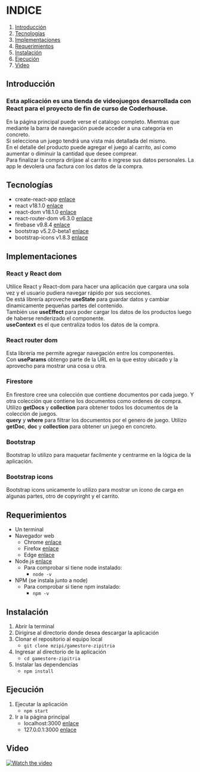 # INDICE
1. [Introducción](#introducción)
2. [Tecnologías](#tecnologías)
3. [Implementaciones](#implementaciones)
4. [Requerimientos](#requerimientos)
5. [Instalación](#instalación)
6. [Ejecución](#ejecución)
7. [Video](#video)

## Introducción

### Esta aplicación es una tienda de videojuegos desarrollada con React para el proyecto de fin de curso de Coderhouse.

En la página principal puede verse el catalogo completo. Mientras que mediante la barra de navegación puede acceder a una categoría en concreto.  
Si selecciona un juego tendrá una vista más detallada del mismo.  
En el detalle del producto puede agregar el juego al carrito, así como aumentar o diminuir la cantidad que desee comprear.  
Para finalizar la compra dirijase al carrito e ingrese sus datos personales.
La app le devolerá una factura con los datos de la compra.

## Tecnologías
* create-react-app [enlace](https://www.npmjs.com/package/create-react-app)
* react v18.1.0 [enlace](https://www.npmjs.com/package/react)
* react-dom v18.1.0 [enlace](https://www.npmjs.com/package/react-dom)
* react-router-dom v6.3.0 [enlace](https://www.npmjs.com/package/react-router-dom)
* firebase v9.8.4 [enlace](https://www.npmjs.com/package/firebase)
* bootstrap v5.2.0-beta1 [enlace](https://www.npmjs.com/package/bootstrap)
* bootstrap-icons v1.8.3 [enlace](https://www.npmjs.com/package/bootstrap-icons)

## Implementaciones

### React y React dom
Utilice React y React-dom para hacer una aplicación que cargara una sola vez y el usuario pudiera navegar rápido por sus secciones.  
De está librería aproveche **useState** para guardar datos y cambiar dinamicamente pequeñas partes del contenido.   
También use **useEffect** para poder cargar los datos de los productos luego de haberse renderizado el componente.  
**useContext** es el que centraliza todos los datos de la compra.

### React router dom
Esta librería me permite agregar navegación entre los componentes.   
Con **useParams** obtengo parte de la URL en la que estoy ubicado y la aprovecho para mostrar una cosa u otra.

### Firestore
En firestore cree una colección que contiene documentos por cada juego. Y otra colección que contiene los documentos como ordenes de compra.  
Utilizo **getDocs** y **collection** para obtener todos los documentos de la colección de juegos.  
**query** y **where** para filtrar los documentos por el genero de juego.
Utilizo **getDoc**, **doc** y **collection** para obtener un juego en concreto.

### Bootstrap
Bootstrap lo utilizo para maquetar facilmente y centrarme en la lógica de la aplicación.

### Bootstrap icons
Bootstrap icons unicamente lo utilizo para mostrar un ícono de carga en algunas partes, otro de copyrirght y el carrito.

## Requerimientos
* Un terminal
* Navegador web
    * Chrome [enlace](https://www.google.com/intl/es/chrome/?brand=YTUH&gclid=Cj0KCQjw_viWBhD8ARIsAH1mCd4bGJlLD5NwmC03wrf6p_17319JpVVembMglYzt_3K8lv2xTACWcKcaAg2cEALw_wcB&gclsrc=aw.ds)
    * Firefox [enlace](https://www.mozilla.org/es-ES/firefox/new/)
    * Edge [enlace](https://www.microsoft.com/es-es/edge)
* Node.js [enlace](https://nodejs.org/es/download)
    * Para comprobar si tiene node instalado:
        * `node -v`
* NPM (se instala junto a node)
    * Para comprobar si tiene npm instalado:
        * `npm -v`

## Instalación
1. Abrir la terminal
2. Dirigirse al directorio donde desea descargar la aplicación
3. Clonar el repositorio al equipo local
    * `git clone mzipi/gamestore-zipitria`
4. Ingresar al directorio de la aplicación
    * `cd gamestore-zipitria`
5. Instalar las dependencias
    * `npm install`

## Ejecución
1. Ejecutar la aplicación
    * `npm start`
2. Ir a la página principal
    * localhost:3000 [enlace](http://localhost:3000)
    * 127.0.0.1:3000 [enlace](http://127.0.0.1:3000)

## Video
[![Watch the video](https://i.imgur.com/4reLU8G.png)](https://drive.google.com/file/d/1zfmCVv9OFTiAUEyr7HbFXqKYXqcjLTlL/view?usp=sharing)

